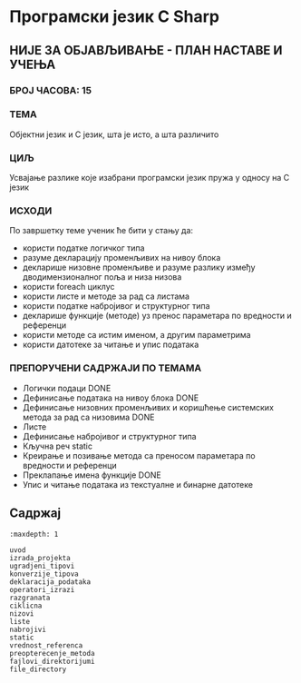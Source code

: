 # Програмски језик C Sharp

## НИЈЕ ЗА ОБЈАВЉИВАЊЕ - ПЛАН НАСТАВЕ И УЧЕЊА

### БРОЈ ЧАСОВА: 15

### ТЕМА

Објектни језик и C језик, шта је исто, а шта различито

### ЦИЉ

Усвајање разлике које изабрани програмски језик пружа у односу на C језик

### ИСХОДИ

По завршетку теме ученик ће бити у стању да:

* користи податке логичког типа
* разуме декларацију променљивих на нивоу блока
* декларише низовне променљиве и разуме разлику између дводимензионалног поља и
низа низова
* користи foreach циклус
* користи листе и методе за рад са листама
* користи податке набројивог и структурног типа
* декларише функције (методе) уз пренос параметара по вредности и референци
* користи методе са истим именом, а другим параметрима
* користи датотеке за читање и упис података

### ПРЕПОРУЧЕНИ САДРЖАЈИ ПО ТЕМАМА

* Логички подаци DONE
* Дефинисање података на нивоу блока DONE
* Дефинисање низовних променљивих и коришћење системских метода за рад са
низовима DONE
* Листе
* Дефинисање набројивог и структурног типа
* Кључна реч static
* Креирање и позивање метода са преносом параметара по вредности и референци
* Преклапање имена функције DONE
* Упис и читање података из текстуалне и бинарне датотеке

## Садржај

```{toctree}
:maxdepth: 1

uvod
izrada_projekta
ugradjeni_tipovi
konverzije_tipova
deklaracija_podataka
operatori_izrazi
razgranata
ciklicna
nizovi
liste
nabrojivi
static
vrednost_referenca
preopterecenje_metoda
fajlovi_direktorijumi
file_directory
```
